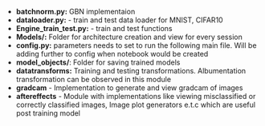 
- **batchnorm.py:** GBN implementaion
- **dataloader.py:** - train and test data loader for MNIST, CIFAR10
- **Engine_train_test.py:** - train and test functions 
- **Models/:** Folder for architecture creation and view for every session
- **config.py:** parameters needs to set to run the following main file. Will be adding further to config when notebook would be created
- **model_objects/**: Folder for saving trained models
- **datatransforms:** Training and testing transformations. Albumentation transformation can be observed in this module
- **gradcam** - Implementation to generate and view gradcam of images
- **aftereffects** - Module with implementations like viewing misclassified or correctly classified images, Image plot generators e.t.c which are useful post training model
